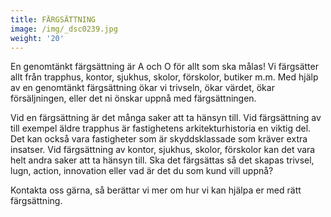 ```yaml
---
title: FÄRGSÄTTNING
image: /img/_dsc0239.jpg
weight: '20'
---
```

En genomtänkt färgsättning är A och O för allt som ska målas! Vi färgsätter allt från trapphus, kontor, sjukhus, skolor, förskolor, butiker m.m. Med hjälp av en genomtänkt färgsättning ökar vi trivseln, ökar värdet, ökar försäljningen, eller det ni önskar uppnå med färgsättningen.

Vid en färgsättning är det många saker att ta hänsyn till. Vid färgsättning av till exempel äldre trapphus är fastighetens arkitekturhistoria en viktig del. Det kan också vara fastigheter som är skyddsklassade som kräver extra insatser. Vid färgsättning av kontor, sjukhus, skolor, förskolor kan det vara helt andra saker att ta hänsyn till. Ska det färgsättas så det skapas trivsel, lugn, action, innovation eller vad är det du som kund vill uppnå?

Kontakta oss gärna, så berättar vi mer om hur vi kan hjälpa er med rätt färgsättning.
